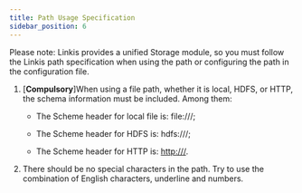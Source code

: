 ```yaml
---
title: Path Usage Specification
sidebar_position: 6
---
```


Please note: Linkis provides a unified Storage module, so you must follow the Linkis path specification when using the path or configuring the path in the configuration file.

1. [**Compulsory**]When using a file path, whether it is local, HDFS, or HTTP, the schema information must be included. Among them:

    - The Scheme header for local file is: file:///;

    - The Scheme header for HDFS is: hdfs:///;

    - The Scheme header for HTTP is: <http:///>.

2. There should be no special characters in the path. Try to use the combination of English characters, underline and numbers.
